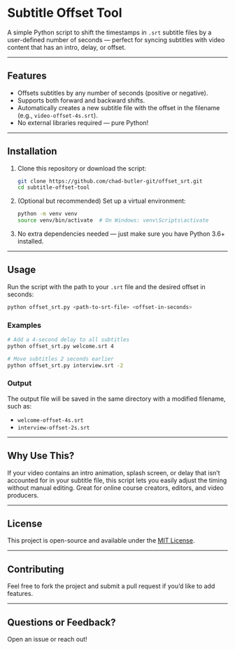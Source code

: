 # Subtitle Offset Tool

A simple Python script to shift the timestamps in `.srt` subtitle files by a user-defined number of seconds — perfect for syncing subtitles with video content that has an intro, delay, or offset.

---

## Features

- Offsets subtitles by any number of seconds (positive or negative).
- Supports both forward and backward shifts.
- Automatically creates a new subtitle file with the offset in the filename (e.g., `video-offset-4s.srt`).
- No external libraries required — pure Python!

---

## Installation

1. Clone this repository or download the script:
   ```bash
   git clone https://github.com/chad-butler-git/offset_srt.git
   cd subtitle-offset-tool
   ```

2. (Optional but recommended) Set up a virtual environment:
   ```bash
   python -m venv venv
   source venv/bin/activate  # On Windows: venv\Scripts\activate
   ```

3. No extra dependencies needed — just make sure you have Python 3.6+ installed.

---

## Usage

Run the script with the path to your `.srt` file and the desired offset in seconds:

```bash
python offset_srt.py <path-to-srt-file> <offset-in-seconds>
```

### Examples

```bash
# Add a 4-second delay to all subtitles
python offset_srt.py welcome.srt 4

# Move subtitles 2 seconds earlier
python offset_srt.py interview.srt -2
```

### Output

The output file will be saved in the same directory with a modified filename, such as:

- `welcome-offset-4s.srt`
- `interview-offset-2s.srt`

---

## Why Use This?

If your video contains an intro animation, splash screen, or delay that isn’t accounted for in your subtitle file, this script lets you easily adjust the timing without manual editing. Great for online course creators, editors, and video producers.

---

## License

This project is open-source and available under the [MIT License](LICENSE).

---

## Contributing

Feel free to fork the project and submit a pull request if you’d like to add features.

---

## Questions or Feedback?

Open an issue or reach out!
